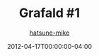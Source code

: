 ---
title: "Grafald #1"
type: "image"
date: 2012-04-17T00:00:00-04:00
draft: false
categories:
- blog
- projects
- grafald
image_path: "../img/2012/1.png"
alt_text: ""
is_subpage: true
author: "[hatsune-mike](https://cohost.org/hatsune-mike)"
---